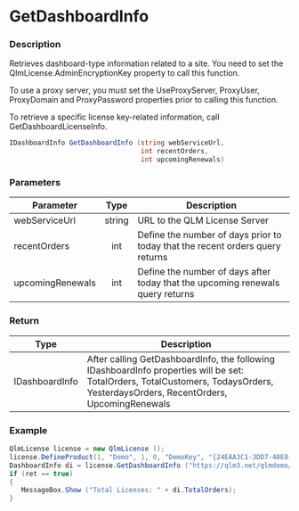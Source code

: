 # GetDashboardInfo

### Description

Retrieves dashboard-type information related to a site. You need to set the QlmLicense.AdminEncryptionKey property to call this function.

To use a proxy server, you must set the UseProxyServer, ProxyUser, ProxyDomain and ProxyPassword properties prior to calling this function.

To retrieve a specific license key-related information, call GetDashboardLicenseInfo.

```csharp
IDashboardInfo GetDashboardInfo (string webServiceUrl, 
                                 int recentOrders, 
                                 int upcomingRenewals)
```

### Parameters

| Parameter        |  Type  | Description                                                                    |
| ---------------- | :----: | ------------------------------------------------------------------------------ |
| webServiceUrl    | string | URL to the QLM License Server                                                  |
| recentOrders     |   int  | Define the number of days prior to today that the recent orders query returns  |
| upcomingRenewals |   int  | Define the number of days after today that the upcoming renewals query returns |

### Return

| Type           | Description                                                                                                                                                                      |
| -------------- | -------------------------------------------------------------------------------------------------------------------------------------------------------------------------------- |
| IDashboardInfo | After calling GetDashboardInfo, the following IDashboardInfo properties will be set: TotalOrders, TotalCustomers, TodaysOrders, YesterdaysOrders, RecentOrders, UpcomingRenewals |

### Example

```c#
QlmLicense license = new QlmLicense ();
license.DefineProduct(1, "Demo", 1, 0, "DemoKey", "{24EAA3C1-3DD7-40E0-AEA3-D20AA17A6005}");
DashboardInfo di = license.GetDashboardInfo ("https://qlm3.net/qlmdemo/qlmLicenseServer/qlmservice.asmx", 10, 30);
if (ret == true)
{
   MessageBox.Show ("Total Licenses: " + di.TotalOrders);
}
```
